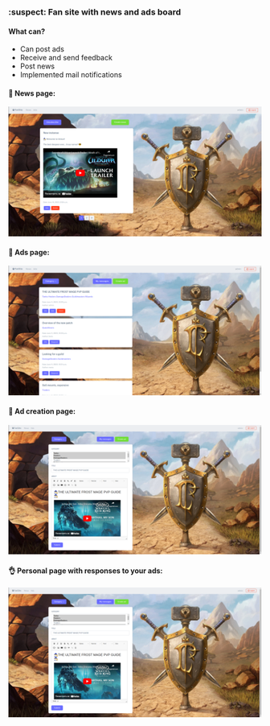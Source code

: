 ### :suspect: Fan site with news and ads board
#### What can?
- Can post ads
- Receive and send feedback
- Post news
- Implemented mail notifications

#### 📰 News page:
<img src="https://github.com/StefanEpic/FanSite/blob/main/about/about_001.png" width="800">

#### 📑 Ads page:
<img src="https://github.com/StefanEpic/FanSite/blob/main/about/about_002.png" width="800">

#### 📌 Ad creation page:
<img src="https://github.com/StefanEpic/FanSite/blob/main/about/about_003.png" width="800">

#### 👌 Personal page with responses to your ads:
<img src="https://github.com/StefanEpic/FanSite/blob/main/about/about_003.png" width="800">
